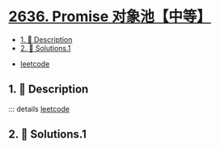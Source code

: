 # [2636. Promise 对象池【中等】](https://github.com/Tdahuyou/TNotes.leetcode/tree/main/notes/2636.%20Promise%20%E5%AF%B9%E8%B1%A1%E6%B1%A0%E3%80%90%E4%B8%AD%E7%AD%89%E3%80%91)

<!-- region:toc -->

- [1. 📝 Description](#1--description)
- [2. 🎯 Solutions.1](#2--solutions1)

<!-- endregion:toc -->

- [leetcode](https://leetcode.cn/problems/promise-pool)

## 1. 📝 Description

::: details [leetcode](https://leetcode.cn)

## 2. 🎯 Solutions.1

```

```
